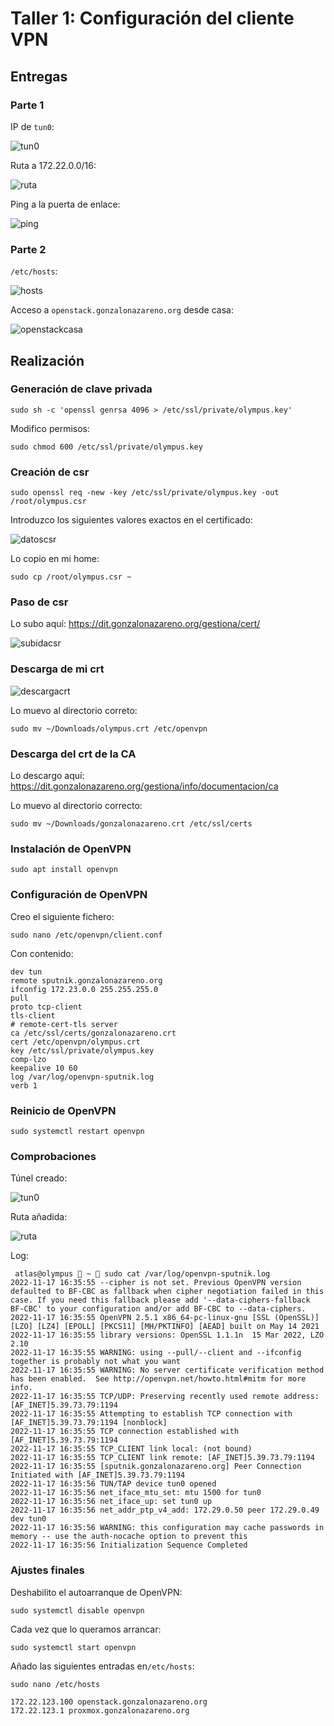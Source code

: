 # Taller 1: Configuración del cliente VPN

## Entregas

### Parte 1

IP de `tun0`:

![tun0](https://i.imgur.com/oHyX8PO.png)

Ruta a 172.22.0.0/16:

![ruta](https://i.imgur.com/hDE8reR.png)

Ping a la puerta de enlace:

![ping](https://i.imgur.com/n2mk6Bg.png)

### Parte 2

`/etc/hosts`:

![hosts](https://i.imgur.com/ijOmqEa.png)

Acceso a `openstack.gonzalonazareno.org` desde casa:

![openstackcasa](https://i.postimg.cc/cCdBQBCB/openstackcasa.gif)

## Realización

### Generación de clave privada

```shell
sudo sh -c 'openssl genrsa 4096 > /etc/ssl/private/olympus.key'
```

Modifico permisos:

```shell
sudo chmod 600 /etc/ssl/private/olympus.key
```

### Creación de csr

```shell
sudo openssl req -new -key /etc/ssl/private/olympus.key -out /root/olympus.csr
```

Introduzco los siguientes valores exactos en el certificado:

![datoscsr](https://i.imgur.com/eeIowf8.png)

Lo copio en mi home:

```shell
sudo cp /root/olympus.csr ~
```

### Paso de csr

Lo subo aquí: <https://dit.gonzalonazareno.org/gestiona/cert/>

![subidacsr](https://i.imgur.com/VuObEx7.png)

### Descarga de mi crt

![descargacrt](https://i.imgur.com/Tk2xNky.png)

Lo muevo al directorio correto:

```shell
sudo mv ~/Downloads/olympus.crt /etc/openvpn
```

### Descarga del crt de la CA

Lo descargo aquí: <https://dit.gonzalonazareno.org/gestiona/info/documentacion/ca>

Lo muevo al directorio correcto:

```shell
sudo mv ~/Downloads/gonzalonazareno.crt /etc/ssl/certs
```

### Instalación de OpenVPN

```shell
sudo apt install openvpn
```

### Configuración de OpenVPN

Creo el siguiente fichero:

```shell
sudo nano /etc/openvpn/client.conf 
```

Con contenido:

```shell
dev tun
remote sputnik.gonzalonazareno.org
ifconfig 172.23.0.0 255.255.255.0
pull
proto tcp-client
tls-client
# remote-cert-tls server
ca /etc/ssl/certs/gonzalonazareno.crt
cert /etc/openvpn/olympus.crt
key /etc/ssl/private/olympus.key
comp-lzo
keepalive 10 60
log /var/log/openvpn-sputnik.log
verb 1
```

### Reinicio de OpenVPN

```shell
sudo systemctl restart openvpn
```

### Comprobaciones

Túnel creado:

![tun0](https://i.imgur.com/oHyX8PO.png)

Ruta añadida:

![ruta](https://i.imgur.com/hDE8reR.png)

Log:

```shell
 atlas@olympus  ~  sudo cat /var/log/openvpn-sputnik.log
2022-11-17 16:35:55 --cipher is not set. Previous OpenVPN version defaulted to BF-CBC as fallback when cipher negotiation failed in this case. If you need this fallback please add '--data-ciphers-fallback BF-CBC' to your configuration and/or add BF-CBC to --data-ciphers.
2022-11-17 16:35:55 OpenVPN 2.5.1 x86_64-pc-linux-gnu [SSL (OpenSSL)] [LZO] [LZ4] [EPOLL] [PKCS11] [MH/PKTINFO] [AEAD] built on May 14 2021
2022-11-17 16:35:55 library versions: OpenSSL 1.1.1n  15 Mar 2022, LZO 2.10
2022-11-17 16:35:55 WARNING: using --pull/--client and --ifconfig together is probably not what you want
2022-11-17 16:35:55 WARNING: No server certificate verification method has been enabled.  See http://openvpn.net/howto.html#mitm for more info.
2022-11-17 16:35:55 TCP/UDP: Preserving recently used remote address: [AF_INET]5.39.73.79:1194
2022-11-17 16:35:55 Attempting to establish TCP connection with [AF_INET]5.39.73.79:1194 [nonblock]
2022-11-17 16:35:55 TCP connection established with [AF_INET]5.39.73.79:1194
2022-11-17 16:35:55 TCP_CLIENT link local: (not bound)
2022-11-17 16:35:55 TCP_CLIENT link remote: [AF_INET]5.39.73.79:1194
2022-11-17 16:35:55 [sputnik.gonzalonazareno.org] Peer Connection Initiated with [AF_INET]5.39.73.79:1194
2022-11-17 16:35:56 TUN/TAP device tun0 opened
2022-11-17 16:35:56 net_iface_mtu_set: mtu 1500 for tun0
2022-11-17 16:35:56 net_iface_up: set tun0 up
2022-11-17 16:35:56 net_addr_ptp_v4_add: 172.29.0.50 peer 172.29.0.49 dev tun0
2022-11-17 16:35:56 WARNING: this configuration may cache passwords in memory -- use the auth-nocache option to prevent this
2022-11-17 16:35:56 Initialization Sequence Completed
```

### Ajustes finales

Deshabilito el autoarranque de OpenVPN:

```shell
sudo systemctl disable openvpn
```

Cada vez que lo queramos arrancar:

```shell
sudo systemctl start openvpn
```

Añado las siguientes entradas en`/etc/hosts`:

```shell
sudo nano /etc/hosts
```

```shell
172.22.123.100 openstack.gonzalonazareno.org
172.22.123.1 proxmox.gonzalonazareno.org
```
